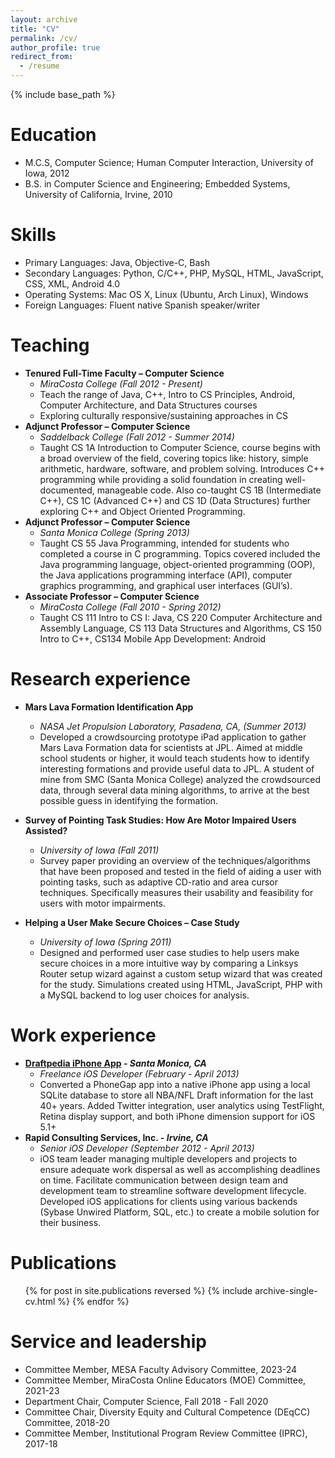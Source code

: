 ```yaml
---
layout: archive
title: "CV"
permalink: /cv/
author_profile: true
redirect_from:
  - /resume
---
```


{% include base_path %}

Education
======
* M.C.S, Computer Science; Human Computer Interaction, University of Iowa, 2012
* B.S. in Computer Science and Engineering; Embedded Systems, University of California, Irvine, 2010

Skills
======
* Primary Languages: Java, Objective-C, Bash
* Secondary Languages: Python, C/C++, PHP, MySQL, HTML, JavaScript, CSS, XML, Android 4.0
* Operating Systems: Mac OS X, Linux (Ubuntu, Arch Linux), Windows
* Foreign Languages: Fluent native Spanish speaker/writer

Teaching
======
* **Tenured Full-Time Faculty – Computer Science**
  * *MiraCosta College (Fall 2012 - Present)*
  * Teach the range of Java, C++, Intro to CS Principles, Android, Computer Architecture, and Data Structures courses
  * Exploring culturally responsive/sustaining approaches in CS
* **Adjunct Professor – Computer Science**
  * *Saddelback College (Fall 2012 - Summer 2014)*
  * Taught CS 1A Introduction to Computer Science, course begins with a broad overview of the field, covering topics like: history, simple arithmetic, hardware, software, and problem solving.  Introduces C++ programming while providing a solid foundation in creating well-documented, manageable code.  Also co-taught CS 1B (Intermediate C++), CS 1C (Advanced C++) and CS 1D (Data Structures) further exploring C++ and Object Oriented Programming.
* **Adjunct Professor – Computer Science**
  * *Santa Monica College (Spring 2013)*
  * Taught CS 55 Java Programming, intended for students who completed a course in C programming. Topics covered included the Java programming language, object-oriented programming (OOP), the Java applications programming interface (API), computer graphics programming, and graphical user interfaces (GUI’s).
* **Associate Professor – Computer Science**
  * *MiraCosta College (Fall 2010 - Spring 2012)*
  * Taught CS 111 Intro to CS I: Java, CS 220 Computer Architecture and Assembly Language, CS 113 Data Structures and Algorithms, CS 150 Intro to C++, CS134 Mobile App Development: Android


Research experience
======
* **Mars Lava Formation Identification App**
  * *NASA Jet Propulsion Laboratory, Pasadena, CA, (Summer 2013)*
  * Developed a crowdsourcing prototype iPad application to gather Mars Lava Formation data for scientists at JPL. Aimed at middle school students or higher, it would teach students how to identify interesting formations and provide useful data to JPL. A student of mine from SMC (Santa Monica College) analyzed the crowdsourced data, through several data mining algorithms, to arrive at the best possible guess in identifying the formation.

* **Survey of Pointing Task Studies: How Are Motor Impaired Users Assisted?**
  * *University of Iowa (Fall 2011)*
  * Survey paper providing an overview of the techniques/algorithms that have been proposed and tested in the field of aiding a user with pointing tasks, such as adaptive CD-ratio and area cursor techniques. Specifically measures their usability and feasibility for users with motor impairments.

* **Helping a User Make Secure Choices – Case Study**
  * *University of Iowa (Spring 2011)*
  * Designed and performed user case studies to help users make secure choices in a more intuitive way by comparing a Linksys Router setup wizard against a custom setup wizard that was created for the study. Simulations created using HTML, JavaScript, PHP with a MySQL backend to log user choices for analysis.

Work experience
======
* **[Draftpedia iPhone App](https://www.forbes.com/sites/darrenheitner/2013/04/23/nfl-draft-data-conveniently-consolidated-by-new-mobile-app-draftpedia/#601c6f8030e0) - *Santa Monica, CA***
	* *Freelance iOS Developer (February - April 2013)*
	* Converted a PhoneGap app into a native iPhone app using a local SQLite database to store all NBA/NFL Draft information for the last 40+ years.  Added Twitter integration, user analytics using TestFlight, Retina display support, and both iPhone dimension support for iOS 5.1+
* **Rapid Consulting Services, Inc. - *Irvine, CA***
	* *Senior iOS Developer (September 2012 - April 2013)*
	* iOS team leader managing multiple developers and projects to ensure adequate work dispersal as well as accomplishing deadlines on time.  Facilitate communication between design team and development team to streamline software development lifecycle.  Developed iOS applications for clients using various backends (Sybase Unwired Platform, SQL, etc.) to create a mobile solution for their business.

Publications
======
  <ul>{% for post in site.publications reversed %}
    {% include archive-single-cv.html %}
  {% endfor %}</ul>
  
Service and leadership
======
* Committee Member, MESA Faculty Advisory Committee, 2023-24
* Committee Member, MiraCosta Online Educators (MOE) Committee, 2021-23
* Department Chair, Computer Science, Fall 2018 - Fall 2020
* Committee Chair, Diversity Equity and Cultural Competence (DEqCC) Committee, 2018-20 
* Committee Member, Institutional Program Review Committee (IPRC), 2017-18
